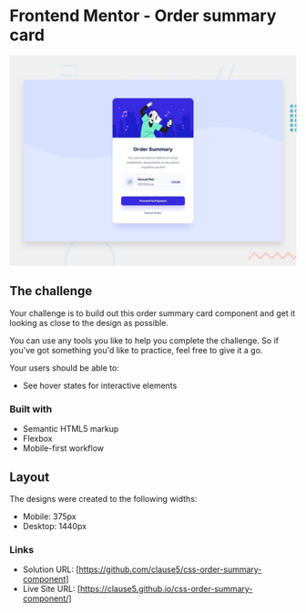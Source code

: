 # Frontend Mentor - Order summary card

![Design preview for the Order summary card coding challenge](./design/desktop-preview.jpg)


## The challenge

Your challenge is to build out this order summary card component and get it looking as close to the design as possible.

You can use any tools you like to help you complete the challenge. So if you've got something you'd like to practice, feel free to give it a go.

Your users should be able to:

- See hover states for interactive elements

### Built with

- Semantic HTML5 markup
- Flexbox
- Mobile-first workflow

## Layout

The designs were created to the following widths:

- Mobile: 375px
- Desktop: 1440px

### Links

- Solution URL: [https://github.com/clause5/css-order-summary-component]
- Live Site URL: [https://clause5.github.io/css-order-summary-component/]